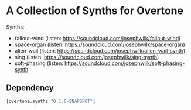 # A Collection of Synths for Overtone

Synths:

 * fallout-wind (listen: https://soundcloud.com/josephwilk/fallout-wind)
 * space-organ  (listen: https://soundcloud.com/josephwilk/space-organ)
 * alien-wail   (listen: https://soundcloud.com/josephwilk/alien-wail-synth)
 * sing         (listen: https://soundcloud.com/josephwilk/sing-synth)
 * soft-phasing (listen: https://soundcloud.com/josephwilk/soft-phasing-synth



## Dependency
```clojure
[overtone.synths "0.1.0-SNAPSHOT"] 
 ```
